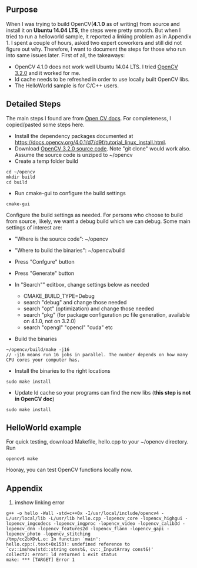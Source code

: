 ## Purpose
When I was trying to build OpenCV(**4.1.0** as of writing) from source and install it on **Ubuntu 14.04 LTS**, the steps were pretty smooth. But when I tried to run a helloworld sample, it reported a linking problem as in Appendix 1. I spent a couple of hours, asked two expert coworkers and still did not figure out why. Therefore, I want to document the steps for those who run into same issues later. First of all, the takeaways:

* OpenCV 4.1.0 does not work well Ubuntu 14.04 LTS. I tried [OpenCV 3.2.0](https://github.com/opencv/opencv/releases/tag/3.2.0) and it worked for me.
* ld cache needs to be refreshed in order to use locally built OpenCV libs.
* The HelloWorld sample is for C/C++ users.

## Detailed Steps
The main steps I found are from [Open CV docs](https://docs.opencv.org/4.0.1/d7/d9f/tutorial_linux_install.html). For completeness, I copied/pasted some steps here.
* Install the dependency packages documented at https://docs.opencv.org/4.0.1/d7/d9f/tutorial_linux_install.html.
* Download [OpenCV 3.2.0 source code](https://github.com/opencv/opencv/archive/3.2.0.zip). Note "git clone" would work also. Assume the source code is unziped to ~/opencv
* Create a temp folder build
```
cd ~/opencv
mkdir build
cd build
```
* Run cmake-gui to configure the build settings
```
cmake-gui
```
Configure the build settings as needed. For persons who choose to build from source, likely, we want a debug build which we can debug. Some main settings of interest are:
* "Where is the source code": ~/opencv
* "Where to build the binaries": ~/opencv/build
* Press "Confgure" button
* Press "Generate" button
* In "Search"" editbox, change settings below as needed
  * CMAKE_BUILD_TYPE=Debug
  * search "debug" and change those needed
  * search "opt" (optimization) and change those needed
  * search "pkg" (for package configuration pc file generation, available on 4.1.0, not on 3.2.0)
  * search "opengl" "opencl" "cuda" etc

* Build the binaries
```
~/opencv/build/make -j16
// -j16 means run 16 jobs in parallel. The number depends on how many CPU cores your computer has.
```

* Install the binaries to the right locations
```
sudo make install
```

* Update ld cache so your programs can find the new libs (**this step is not in OpenCV doc**)
```
sudo make install
```

## HelloWorld example
For quick testing, download Makefile, hello.cpp to your ~/opencv directory. Run
```
opencv$ make
```
Hooray, you can test OpenCV functions locally now.


## Appendix
1. imshow linking error 
```
g++ -o hello -Wall -std=c++0x -I/usr/local/include/opencv4 -L/usr/local/lib -L/usr/lib hello.cpp -lopencv_core -lopencv_highgui -lopencv_imgcodecs -lopencv_imgproc -lopencv_video -lopencv_calib3d -lopencv_dnn -lopencv_features2d -lopencv_flann -lopencv_gapi -lopencv_photo -lopencv_stitching
/tmp/cc2bXDvL.o: In function `main':
hello.cpp:(.text+0x153): undefined reference to `cv::imshow(std::string const&, cv::_InputArray const&)'
collect2: error: ld returned 1 exit status
make: *** [TARGET] Error 1
```

